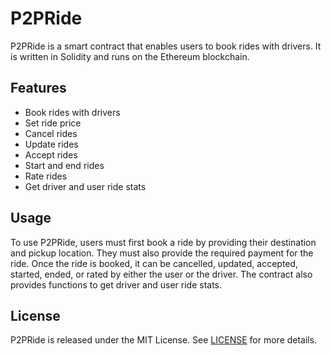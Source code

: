 
# P2PRide
P2PRide is a smart contract that enables users to book rides with drivers. It is written in Solidity and runs on the Ethereum blockchain. 

## Features
* Book rides with drivers 
* Set ride price 
* Cancel rides 
* Update rides 
* Accept rides 
* Start and end rides 
* Rate rides 
* Get driver and user ride stats 

## Usage 
To use P2PRide, users must first book a ride by providing their destination and pickup location. They must also provide the required payment for the ride. Once the ride is booked, it can be cancelled, updated, accepted, started, ended, or rated by either the user or the driver. The contract also provides functions to get driver and user ride stats.  

 ## License 
P2PRide is released under the MIT License. See [LICENSE](LICENSE) for more details.